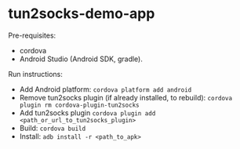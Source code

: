 # tun2socks-demo-app

Pre-requisites:
* cordova
* Android Studio (Android SDK, gradle). 

Run instructions:
* Add Android platform:
`cordova platform add android`
* Remove tun2socks plugin (if already installed, to rebuild):
`cordova plugin rm cordova-plugin-tun2socks`
* Add tun2socks plugin
`cordova plugin add <path_or_url_to_tun2socks_plugin>`
* Build:
`cordova build`
* Install:
`adb install -r <path_to_apk>`

